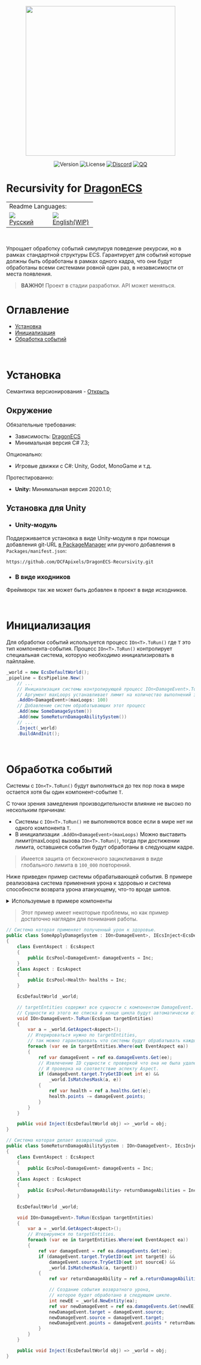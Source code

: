 <p align="center">
<img width="400" src="https://github.com/user-attachments/assets/e2ae19e1-b121-46a2-94bc-eabf7378071b">
</p>

<p align="center">
<img alt="Version" src="https://img.shields.io/github/package-json/v/DCFApixels/DragonECS-Recursivity?color=%23ff4e85&style=for-the-badge">
<img alt="License" src="https://img.shields.io/github/license/DCFApixels/DragonECS-Recursivity?color=ff4e85&style=for-the-badge">
<a href="https://discord.gg/kqmJjExuCf"><img alt="Discord" src="https://img.shields.io/badge/Discord-JOIN-00b269?logo=discord&logoColor=%23ffffff&style=for-the-badge"></a>
<a href="http://qm.qq.com/cgi-bin/qm/qr?_wv=1027&k=IbDcH43vhfArb30luGMP1TMXB3GCHzxm&authKey=s%2FJfqvv46PswFq68irnGhkLrMR6y9tf%2FUn2mogYizSOGiS%2BmB%2B8Ar9I%2Fnr%2Bs4oS%2B&noverify=0&group_code=949562781"><img alt="QQ" src="https://img.shields.io/badge/QQ-JOIN-00b269?logo=tencentqq&logoColor=%23ffffff&style=for-the-badge"></a>
</p>

# Recursivity for [DragonECS](https://github.com/DCFApixels/DragonECS)

<table>
  <tr></tr>
  <tr>
    <td colspan="3">Readme Languages:</td>
  </tr>
  <tr></tr>
  <tr>
    <td nowrap width="100">
      <a href="https://github.com/DCFApixels/DragonECS-Recursivity/blob/main/README-RU.md">
        <img src="https://github.com/user-attachments/assets/3c699094-f8e6-471d-a7c1-6d2e9530e721"></br>
        <span>Русский</span>
      </a>  
    </td>
    <td nowrap width="100">
      <a href="https://github.com/DCFApixels/DragonECS-Recursivity">
        <img src="https://github.com/user-attachments/assets/30528cb5-f38e-49f0-b23e-d001844ae930"></br>
        <span>English(WIP)</span>
      </a>  
    </td>
  </tr>
</table>

</br>
  
Упрощает обработку событий симулируя поведение рекурсии, но в рамках стандартной структуры ECS. Гарантирует для событий которые должны быть обработаны в рамках одного кадра, что они будут обработаны всеми системами ровной один раз, в независимости от места появления.

> **ВАЖНО!** Проект в стадии разработки. API может меняться.

# Оглавление
- [Установка](#установка)
- [Инициализация](#инициализация)
- [Обработка событий](#обработка-событий)

</br>

# Установка
Семантика версионирования - [Открыть](https://gist.github.com/DCFApixels/e53281d4628b19fe5278f3e77a7da9e8#file-dcfapixels_versioning_ru-md)
## Окружение
Обязательные требования:
+ Зависимость: [DragonECS](https://github.com/DCFApixels/DragonECS)
+ Минимальная версия C# 7.3;

Опционально:
+ Игровые движки с C#: Unity, Godot, MonoGame и т.д.

Протестированно:
+ **Unity:** Минимальная версия 2020.1.0;

## Установка для Unity
* ### Unity-модуль
Поддерживается установка в виде Unity-модуля в  при помощи добавления git-URL [в PackageManager](https://docs.unity3d.com/2023.2/Documentation/Manual/upm-ui-giturl.html) или ручного добавления в `Packages/manifest.json`: 
```
https://github.com/DCFApixels/DragonECS-Recursivity.git
```
* ### В виде иходников
Фреймворк так же может быть добавлен в проект в виде исходников.

</br>

# Инициализация
Для обработки событий используется процесс `IOn<T>.ToRun()` где `T` это тип компонента-события. Процесс `IOn<T>.ToRun()` контролирует специальная система, которую необходимо инициализировать в пайплайне.
``` c#
_world = new EcsDefaultWorld();
_pipeline = EcsPipeline.New()
    // ...
    // Инициализация системы контролирующей процесс IOn<DamageEvent>.ToRun().
    // Аргумент maxLoops устанавливает лимит на количество выполнений за один кадр.
    .AddOn<DamageEvent>(maxLoops: 100)
    // Добавление систем обрабатывающих этот процесс
    .Add(new SomeDamageSystem())
    .Add(new SomeReturnDamageAbilitySystem())
    // ...
    .Inject(_world)
    .BuildAndInit();
```

</br>

# Обработка событий
Системы с `IOn<T>.ToRun()` будут выполняться до тех пор пока в мире остается хотя бы один компонент-событие `T`. 

С точки зрения замедления производительности влияние не высоко по нескольким причинам:
* Системы с `IOn<T>.ToRun()` не выполняются вовсе если в мире нет ни одного компонента `T`.
* В инициализации `.AddOn<DamageEvent>(maxLoops)` Можно выставить лимит(maxLoops) вызова `IOn<T>.ToRun()`, тогда при достижении лимита, оставшиеся события будут обработаны в следующем кадре.

> Имеется защита от бесконечного зацикливания в виде глобального лимита в `100_000` повторений.

Ниже приведен пример системы обрабатывающей события. В примере реализована система применения урона к здоровью и система способности возврата урона атакующему, что-то вроде шипов.

<details>
<summary>Используемые в примере компоненты</summary>

``` c#
using DCFApixels.DragonECS;
public struct Health : IEcsComponent
{
    public float points;
}
public struct DamageEvent : IEcsComponent
{
    public entlong source;
    public entlong target;
    public float points;
}
public struct ReturnDamageAbility : IEcsComponent
{
    public float multiplier;
}
```

</details>

> Этот пример имеет некоторые проблемы, но как пример достаточно нагляден для понимания работы.


``` c#
// Система которая применяет полученный урон к здоровью.
public class SomeApplyDamageSystem : IOn<DamageEvent>, IEcsInject<EcsDefaultWorld>
{
    class EventAspect : EcsAspect
    {
        public EcsPool<DamageEvent> damageEvents = Inc;
    }
    class Aspect : EcsAspect
    {
        public EcsPool<Health> healths = Inc;
    }

    EcsDefaultWorld _world;

    // targetEntities содержит все сущности с компонентом DamageEvent. 
    // Сущности из этого же списка в конце цикла будут автоматически отчищены от компонента DamageEvent.
    void IOn<DamageEvent>.ToRun(EcsSpan targetEntities)
    {
        var a = _world.GetAspect<Aspect>();
        // Итерироваться нужно по targetEntities, 
        // так можно гарантировать что системы будут обрабатывать каждое событие один раз.
        foreach (var ee in targetEntities.Where(out EventAspect ea))
        {
            ref var damageEvent = ref ea.damageEvents.Get(ee);
            // Извлечение ID сущности с проверкой что она не была удалена.
            // И проверка на соответствие аспекту Aspect.
            if (damageEvent.target.TryGetID(out int e) && 
                _world.IsMatchesMask(a, e))
            {
                ref var health = ref a.healths.Get(e);
                health.points -= damageEvent.points;
            }
        }
    }

    public void Inject(EcsDefaultWorld obj) => _world = obj;
}
```
``` c#
// Система которая делает возвратный урон.
public class SomeReturnDamageAbilitySystem : IOn<DamageEvent>, IEcsInject<EcsDefaultWorld>
{
    class EventAspect : EcsAspect
    {
        public EcsPool<DamageEvent> damageEvents = Inc;
    }
    class Aspect : EcsAspect
    {
        public EcsPool<ReturnDamageAbility> returnDamageAbilities = Inc;
    }

    EcsDefaultWorld _world;

    void IOn<DamageEvent>.ToRun(EcsSpan targetEntities)
    {
        var a = _world.GetAspect<Aspect>();
        // Итерируемся по targetEntities.
        foreach (var ee in targetEntities.Where(out EventAspect ea))
        {
            ref var damageEvent = ref ea.damageEvents.Get(ee);
            if (damageEvent.target.TryGetID(out int targetE) &&
                damageEvent.source.TryGetID(out int sourceE) &&
                _world.IsMatchesMask(a, targetE))
            {
                ref var returnDamageAbility = ref a.returnDamageAbilities.Get(targetE);

                // Создание события возвратного урона,
                // которое будет обработано в следующем цикле.
                int newEE = _world.NewEntity(ea);
                ref var newDamageEvent = ref ea.damageEvents.Get(newEE);
                newDamageEvent.target = damageEvent.source;
                newDamageEvent.source = damageEvent.target;
                newDamageEvent.points = damageEvent.points * returnDamageAbility.multiplier;
            }
        }
    }

    public void Inject(EcsDefaultWorld obj) => _world = obj;
}
```